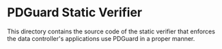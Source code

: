 PDGuard Static Verifier
=======================

This directory contains the source code
of the static verifier that enforces the
data controller's applications use PDGuard
in a proper manner.
